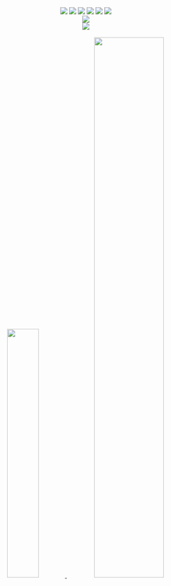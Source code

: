 <div align="center">
    <img src="https://img.shields.io/badge/Java-007396?style=flat-square&logo=Java&logoColor=white">  <!-- JAVA -->
	<img src="https://img.shields.io/badge/HTML5-E34F26?style=flat-square&logo=HTML5&logoColor=white">  <!-- HTML5 -->
	<img src="https://img.shields.io/badge/jQuery-0769AD?style=flat-square&logo=jQuery&logoColor=white"> <!--  Jquery -->
	<img src="https://img.shields.io/badge/Spring-6DB33F?style=flat-square&logo=Spring&logoColor=white"> <!-- Spring -->
	<img src="https://img.shields.io/badge/Spring Boot-6DB33F?style=flat-square&logo=Spring Boot&logoColor=white"> <!-- Spring Boot -->
	<img src="https://img.shields.io/badge/PostgreSQL-3458eb?style=flat&logo=PostgreSQL&logoColor=white"/> <!-- PostgreSQL -->
	<br>
	<img src="https://img.shields.io/badge/Eclipse-2C2255?style=for-the-badge&logo=eclipse&logoColor=white">
    	<br>
        <img src="https://img.shields.io/badge/Github-181717?style=flat-square&logo=Github&logoColor=white">
</div>
<br>
<div align="center">
    <a href="https://github.com/anuraghazra/github-readme-stats">
    <img src="https://github-readme-stats.vercel.app/api/top-langs/?username=kbo3551&layout=donut&show_icons=true&theme=material-palenight&hide_border=true&bg_color=20232a&icon_color=58A6FF&text_color=fff&title_color=58A6FF&count_private=true&exclude_repo=Face-Transfer-Application" width=38% />
</a>    
    <a href="https://github.com/anuraghazra/github-readme-stats">
      <img src="https://github-readme-stats.vercel.app/api?username=kbo3551&show_icons=true&theme=material-palenight&hide_border=true&bg_color=20232a&icon_color=58A6FF&text_color=fff&title_color=58A6FF&count_private=true" width=56% />
    </a>
</div>

<!-- <a href="https://github.com/ashutosh00710/github-readme-activity-graph">
    <img src="https://github-readme-activity-graph.vercel.app/graph?username=kbo3551&theme=react-dark&bg_color=20232a&hide_border=true&line=58A6FF&color=58A6FF" width=94%/>
</a> -->
